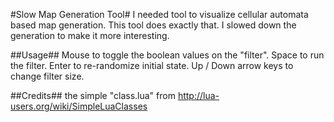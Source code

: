 #Slow Map Generation Tool#
I needed tool to visualize cellular automata based map generation. This tool does exactly that. I slowed down the generation to make it more interesting.

##Usage##
Mouse to toggle the boolean values on the "filter".
Space to run the filter.
Enter to re-randomize initial state.
Up / Down arrow keys to change filter size.

##Credits##
the simple "class.lua" from http://lua-users.org/wiki/SimpleLuaClasses

